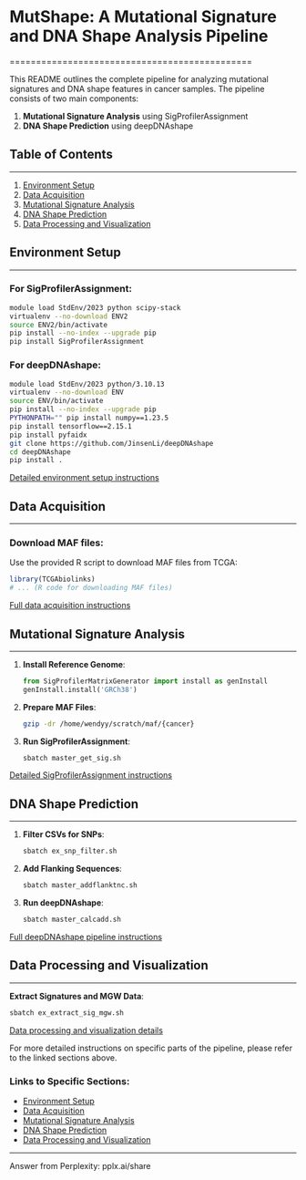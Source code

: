 # MutShape: A Mutational Signature and DNA Shape Analysis Pipeline
==============================================

This README outlines the complete pipeline for analyzing mutational signatures and DNA shape features in cancer samples. The pipeline consists of two main components:

1. **Mutational Signature Analysis** using SigProfilerAssignment
2. **DNA Shape Prediction** using deepDNAshape

## Table of Contents
-----------------

1. [Environment Setup](#environment-setup)
2. [Data Acquisition](#data-acquisition)
3. [Mutational Signature Analysis](#mutational-signature-analysis)
4. [DNA Shape Prediction](#dna-shape-prediction)
5. [Data Processing and Visualization](#data-processing-and-visualization)

## Environment Setup
-------------------

### For SigProfilerAssignment:

```bash
module load StdEnv/2023 python scipy-stack
virtualenv --no-download ENV2
source ENV2/bin/activate
pip install --no-index --upgrade pip
pip install SigProfilerAssignment
```

### For deepDNAshape:

```bash
module load StdEnv/2023 python/3.10.13
virtualenv --no-download ENV
source ENV/bin/activate
pip install --no-index --upgrade pip
PYTHONPATH="" pip install numpy==1.23.5
pip install tensorflow==2.15.1
pip install pyfaidx
git clone https://github.com/JinsenLi/deepDNAshape
cd deepDNAshape
pip install .
```

[Detailed environment setup instructions](#environment-setup)

## Data Acquisition
------------------

### Download MAF files:

Use the provided R script to download MAF files from TCGA:

```r
library(TCGAbiolinks)
# ... (R code for downloading MAF files)
```

[Full data acquisition instructions](#data-acquisition)

## Mutational Signature Analysis
------------------------------

1. **Install Reference Genome**:
   ```python
   from SigProfilerMatrixGenerator import install as genInstall
   genInstall.install('GRCh38')
   ```

2. **Prepare MAF Files**:
   ```bash
   gzip -dr /home/wendyy/scratch/maf/{cancer}
   ```

3. **Run SigProfilerAssignment**:
   ```bash
   sbatch master_get_sig.sh
   ```

[Detailed SigProfilerAssignment instructions](#mutational-signature-analysis)

## DNA Shape Prediction
----------------------

1. **Filter CSVs for SNPs**:
   ```bash
   sbatch ex_snp_filter.sh
   ```

2. **Add Flanking Sequences**:
   ```bash
   sbatch master_addflanktnc.sh
   ```

3. **Run deepDNAshape**:
   ```bash
   sbatch master_calcadd.sh
   ```

[Full deepDNAshape pipeline instructions](#dna-shape-prediction)

## Data Processing and Visualization
-----------------------------------

**Extract Signatures and MGW Data**:
```bash
sbatch ex_extract_sig_mgw.sh
```

[Data processing and visualization details](#data-processing-and-visualization)

For more detailed instructions on specific parts of the pipeline, please refer to the linked sections above.

### Links to Specific Sections:

- [Environment Setup](#environment-setup)
- [Data Acquisition](#data-acquisition)
- [Mutational Signature Analysis](#mutational-signature-analysis)
- [DNA Shape Prediction](#dna-shape-prediction)
- [Data Processing and Visualization](#data-processing-and-visualization)

---
Answer from Perplexity: pplx.ai/share
